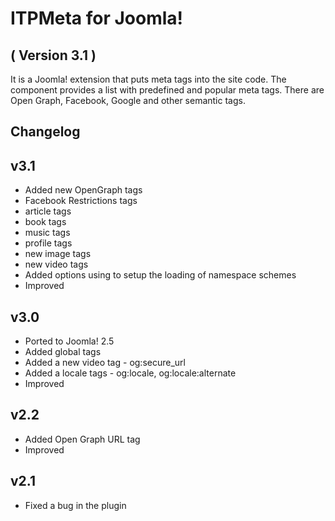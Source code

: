 ITPMeta for Joomla! 
==========================
( Version 3.1 )
--------------------------

It is a Joomla! extension that puts meta tags into the site code. The component provides a list with predefined and popular meta tags. There are Open Graph,  Facebook, Google and other semantic tags.

Changelog
---------

v3.1
-----------
* Added new OpenGraph tags
 * Facebook Restrictions tags
 * article tags
 * book tags
 * music tags
 * profile tags
 * new image tags
 * new video tags
* Added options using to setup the loading of namespace schemes
* Improved

v3.0
-----------
* Ported to Joomla! 2.5
* Added global tags
* Added a new video tag - og:secure_url
* Added a locale tags - og:locale, og:locale:alternate
* Improved

v2.2
-----------
* Added Open Graph URL tag
* Improved

v2.1
-----------
* Fixed a bug in the plugin